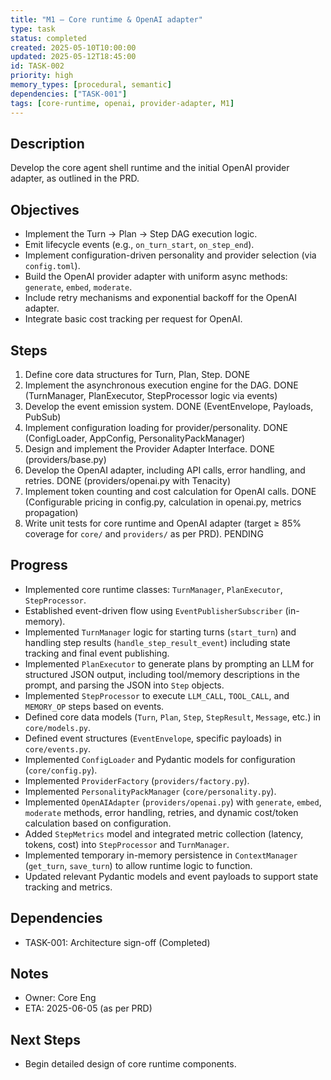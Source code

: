 ```yaml
---
title: "M1 – Core runtime & OpenAI adapter"
type: task
status: completed
created: 2025-05-10T10:00:00
updated: 2025-05-12T18:45:00
id: TASK-002
priority: high
memory_types: [procedural, semantic]
dependencies: ["TASK-001"]
tags: [core-runtime, openai, provider-adapter, M1]
---
```


## Description
Develop the core agent shell runtime and the initial OpenAI provider adapter, as outlined in the PRD.

## Objectives
-   Implement the Turn → Plan → Step DAG execution logic.
-   Emit lifecycle events (e.g., `on_turn_start`, `on_step_end`).
-   Implement configuration-driven personality and provider selection (via `config.toml`).
-   Build the OpenAI provider adapter with uniform async methods: `generate`, `embed`, `moderate`.
-   Include retry mechanisms and exponential backoff for the OpenAI adapter.
-   Integrate basic cost tracking per request for OpenAI.

## Steps
1.  Define core data structures for Turn, Plan, Step. DONE
2.  Implement the asynchronous execution engine for the DAG. DONE (TurnManager, PlanExecutor, StepProcessor logic via events)
3.  Develop the event emission system. DONE (EventEnvelope, Payloads, PubSub)
4.  Implement configuration loading for provider/personality. DONE (ConfigLoader, AppConfig, PersonalityPackManager)
5.  Design and implement the Provider Adapter Interface. DONE (providers/base.py)
6.  Develop the OpenAI adapter, including API calls, error handling, and retries. DONE (providers/openai.py with Tenacity)
7.  Implement token counting and cost calculation for OpenAI calls. DONE (Configurable pricing in config.py, calculation in openai.py, metrics propagation)
8.  Write unit tests for core runtime and OpenAI adapter (target ≥ 85% coverage for `core/` and `providers/` as per PRD). PENDING

## Progress
-   Implemented core runtime classes: `TurnManager`, `PlanExecutor`, `StepProcessor`.
-   Established event-driven flow using `EventPublisherSubscriber` (in-memory).
-   Implemented `TurnManager` logic for starting turns (`start_turn`) and handling step results (`handle_step_result_event`) including state tracking and final event publishing.
-   Implemented `PlanExecutor` to generate plans by prompting an LLM for structured JSON output, including tool/memory descriptions in the prompt, and parsing the JSON into `Step` objects.
-   Implemented `StepProcessor` to execute `LLM_CALL`, `TOOL_CALL`, and `MEMORY_OP` steps based on events.
-   Defined core data models (`Turn`, `Plan`, `Step`, `StepResult`, `Message`, etc.) in `core/models.py`.
-   Defined event structures (`EventEnvelope`, specific payloads) in `core/events.py`.
-   Implemented `ConfigLoader` and Pydantic models for configuration (`core/config.py`).
-   Implemented `ProviderFactory` (`providers/factory.py`).
-   Implemented `PersonalityPackManager` (`core/personality.py`).
-   Implemented `OpenAIAdapter` (`providers/openai.py`) with `generate`, `embed`, `moderate` methods, error handling, retries, and dynamic cost/token calculation based on configuration.
-   Added `StepMetrics` model and integrated metric collection (latency, tokens, cost) into `StepProcessor` and `TurnManager`.
-   Implemented temporary in-memory persistence in `ContextManager` (`get_turn`, `save_turn`) to allow runtime logic to function.
-   Updated relevant Pydantic models and event payloads to support state tracking and metrics.

## Dependencies
-   TASK-001: Architecture sign-off (Completed)

## Notes
-   Owner: Core Eng
-   ETA: 2025-06-05 (as per PRD)

## Next Steps
-   Begin detailed design of core runtime components. 